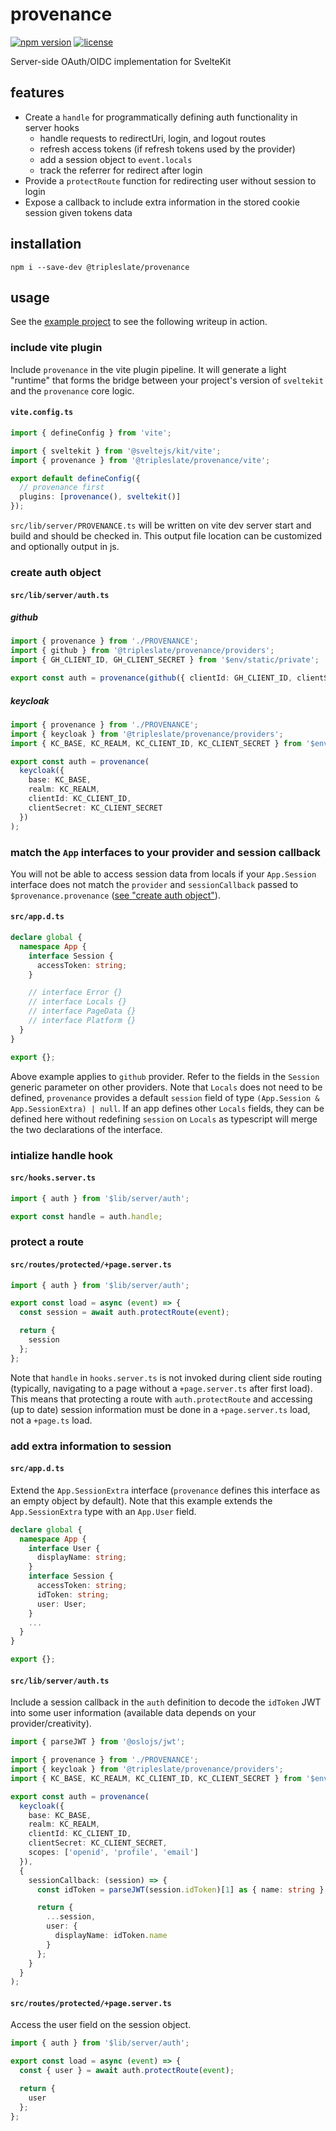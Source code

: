 # provenance

[![npm version](https://img.shields.io/npm/v/@tripleslate/provenance.svg)](https://www.npmjs.com/package/@tripleslate/provenance) [![license](https://img.shields.io/npm/l/@tripleslate/provenance.svg)](../../LICENSE)

Server-side OAuth/OIDC implementation for SvelteKit

## features

- Create a `handle` for programmatically defining auth functionality in server hooks
  - handle requests to redirectUri, login, and logout routes
  - refresh access tokens (if refresh tokens used by the provider)
  - add a session object to `event.locals`
  - track the referrer for redirect after login
- Provide a `protectRoute` function for redirecting user without session to login
- Expose a callback to include extra information in the stored cookie session given tokens data

## installation

`npm i --save-dev @tripleslate/provenance`

## usage

See the [example project](./example/) to see the following writeup in action.

### include vite plugin

Include `provenance` in the vite plugin pipeline. It will generate a light "runtime"
that forms the bridge between your project's version of `sveltekit` and the `provenance` core logic.

#### `vite.config.ts`

```ts title="vite.config.ts"
import { defineConfig } from 'vite';

import { sveltekit } from '@sveltejs/kit/vite';
import { provenance } from '@tripleslate/provenance/vite';

export default defineConfig({
  // provenance first
  plugins: [provenance(), sveltekit()]
});
```

`src/lib/server/PROVENANCE.ts` will be written on vite dev server start and build and should be checked in. This output file location can be customized and optionally output in js.

### create auth object

#### `src/lib/server/auth.ts`

##### github

```ts title="src/lib/server/auth.ts"
import { provenance } from './PROVENANCE';
import { github } from '@tripleslate/provenance/providers';
import { GH_CLIENT_ID, GH_CLIENT_SECRET } from '$env/static/private';

export const auth = provenance(github({ clientId: GH_CLIENT_ID, clientSecret: GH_CLIENT_SECRET }));
```

##### keycloak

```ts title="src/lib/server/auth.ts"
import { provenance } from './PROVENANCE';
import { keycloak } from '@tripleslate/provenance/providers';
import { KC_BASE, KC_REALM, KC_CLIENT_ID, KC_CLIENT_SECRET } from '$env/static/private';

export const auth = provenance(
  keycloak({
    base: KC_BASE,
    realm: KC_REALM,
    clientId: KC_CLIENT_ID,
    clientSecret: KC_CLIENT_SECRET
  })
);
```

### match the `App` interfaces to your provider and session callback

You will not be able to access session data from locals if your `App.Session` interface does not match the `provider` and `sessionCallback` passed to `$provenance.provenance` ([see "create auth object"](#create-auth-object)).

#### `src/app.d.ts`

```ts title="src/app.d.ts"
declare global {
  namespace App {
    interface Session {
      accessToken: string;
    }

    // interface Error {}
    // interface Locals {}
    // interface PageData {}
    // interface Platform {}
  }
}

export {};
```

Above example applies to `github` provider. Refer to the fields in the `Session` generic parameter on other providers.
Note that `Locals` does not need to be defined, `provenance` provides a default `session` field of type `(App.Session & App.SessionExtra) | null`.
If an app defines other `Locals` fields, they can be defined here without redefining `session` on `Locals` as typescript will merge the two declarations of the interface.

### intialize handle hook

#### `src/hooks.server.ts`

```ts title="hooks.server.ts"
import { auth } from '$lib/server/auth';

export const handle = auth.handle;
```

### protect a route

#### `src/routes/protected/+page.server.ts`

```ts title="src/routes/protected/+page.server.ts"
import { auth } from '$lib/server/auth';

export const load = async (event) => {
  const session = await auth.protectRoute(event);

  return {
    session
  };
};
```

Note that `handle` in `hooks.server.ts` is not invoked during client side routing (typically, navigating to a page without a `+page.server.ts` after first load). This means that protecting a route with `auth.protectRoute` and accessing (up to date) session information must be done in a `+page.server.ts` load, not a `+page.ts` load.

### add extra information to session

#### `src/app.d.ts`

Extend the `App.SessionExtra` interface (`provenance` defines this interface as an empty object by default).
Note that this example extends the `App.SessionExtra` type with an `App.User` field.

```ts title="src/app.d.ts"
declare global {
  namespace App {
    interface User {
      displayName: string;
    }
    interface Session {
      accessToken: string;
      idToken: string;
      user: User;
    }
    ...
  }
}

export {};
```

#### `src/lib/server/auth.ts`

Include a session callback in the `auth` definition to decode the `idToken` JWT into some user information (available data depends on your provider/creativity).

```ts title="src/lib/server/auth.ts"
import { parseJWT } from '@oslojs/jwt';

import { provenance } from './PROVENANCE';
import { keycloak } from '@tripleslate/provenance/providers';
import { KC_BASE, KC_REALM, KC_CLIENT_ID, KC_CLIENT_SECRET } from '$env/static/private';

export const auth = provenance(
  keycloak({
    base: KC_BASE,
    realm: KC_REALM,
    clientId: KC_CLIENT_ID,
    clientSecret: KC_CLIENT_SECRET,
    scopes: ['openid', 'profile', 'email']
  }),
  {
    sessionCallback: (session) => {
      const idToken = parseJWT(session.idToken)[1] as { name: string };

      return {
        ...session,
        user: {
          displayName: idToken.name
        }
      };
    }
  }
);
```

#### `src/routes/protected/+page.server.ts`

Access the user field on the session object.

```ts title="src/routes/protected/+page.server.ts"
import { auth } from '$lib/server/auth';

export const load = async (event) => {
  const { user } = await auth.protectRoute(event);

  return {
    user
  };
};
```
